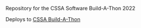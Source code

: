 Repository for the CSSA Software Build-A-Thon 2022

Deploys to [CSSA Build-A-Thon](https://cssa-build-a-thon.netlify.app/)
